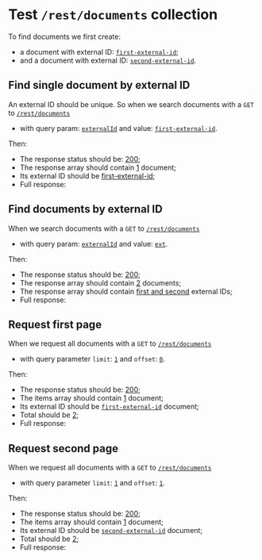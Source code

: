 # Test `/rest/documents` collection

To find documents we first create: 
  
  - a document with external ID: [`first-external-id`](- "#externalId1");
  - and a document with external ID: [`second-external-id`](- "#externalId2").
  
[ ](- "createDocument(#externalId1)")
[ ](- "createDocument(#externalId2)")

## Find single document by external ID
An external ID should be unique. 
So when we search documents with a `GET` to [`/rest/documents`](- "#searchEndpoint")

 - with query param: [`externalId`](- "#queryParam") and value: [`first-external-id`](- "#queryParamValue").

[ ](- "#searchSingle=search(#searchEndpoint, #queryParam, #queryParamValue)")

Then:

 - The response status should be: [200](- "?=#searchSingle.status");
 - The response array should contain [1](- "?=#searchSingle.documentCount") document;
 - Its external ID should be [first-external-id](- "?=#searchSingle.externalId");
 - Full response:
 
[ ](- "ext:embed=#searchSingle.body")

## Find documents by external ID
When we search documents with a `GET` to [`/rest/documents`](- "#searchEndpoint")

 - with query param: [`externalId`](- "#queryParam") and value: [`ext`](- "#queryParamValue").

[ ](- "#searchSingle=searchMultiple(#searchEndpoint, #queryParam, #queryParamValue)")

Then:

 - The response status should be: [200](- "?=#searchSingle.status");
 - The response array should contain [2](- "?=#searchSingle.documentCount") documents;
 - The response array should contain [first and second](- "?=#searchSingle.externalIds") external IDs;
 - Full response:
 
[ ](- "ext:embed=#searchSingle.body")

## Request first page
When we request all documents with a `GET` to [`/rest/documents`](- "#searchEndpoint")

 - with query parameter `limit`: [`1`](- "#limit") and `offset`: [`0`](- "#offset").

[ ](- "#firstPage=paginate(#searchEndpoint, #offset, #limit)")

Then:

 - The response status should be: [200](- "?=#firstPage.status");
 - The items array should contain [1](- "?=#firstPage.itemCount") document;
 - Its external ID should be [`first-external-id`](- "?=#firstPage.externalDocumentId") document;
 - Total should be [2](- "?=#firstPage.total");
 - Full response:
 
[ ](- "ext:embed=#firstPage.body")

## Request second page
When we request all documents with a `GET` to [`/rest/documents`](- "#searchEndpoint")

 - with query parameter `limit`: [`1`](- "#limit") and `offset`: [`1`](- "#offset").

[ ](- "#secondPage=paginate(#searchEndpoint, #offset, #limit)")

Then:

 - The response status should be: [200](- "?=#secondPage.status");
 - The items array should contain [1](- "?=#secondPage.itemCount") document;
 - Its external ID should be [`second-external-id`](- "?=#secondPage.externalDocumentId") document;
 - Total should be [2](- "?=#secondPage.total");
 - Full response:
 
[ ](- "ext:embed=#secondPage.body")
